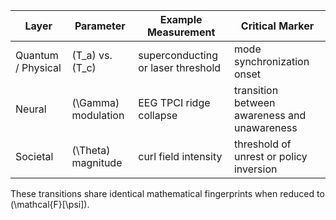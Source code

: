 | Layer              | Parameter           | Example Measurement                | Critical Marker                              |
| ------------------ | ------------------- | ---------------------------------- | -------------------------------------------- |
| Quantum / Physical | (T_a) vs. (T_c)     | superconducting or laser threshold | mode synchronization onset                   |
| Neural             | (\Gamma) modulation | EEG TPCI ridge collapse            | transition between awareness and unawareness |
| Societal           | (\Theta) magnitude  | curl field intensity               | threshold of unrest or policy inversion      |

These transitions share identical mathematical fingerprints when reduced to (\mathcal{F}[\psi]).